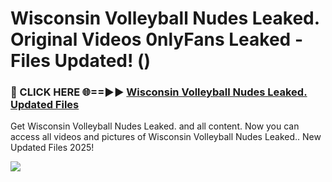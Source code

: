 # Wisconsin Volleyball Nudes Leaked. Original Videos 0nlyFans Leaked - Files Updated! ()

<h3>🔴 CLICK HERE 🌐==►► <a href="https://tinyurl.com/2p9ay9w9" rel="nofollow">Wisconsin Volleyball Nudes Leaked. Updated Files</a></h3>

Get Wisconsin Volleyball Nudes Leaked. and all content. Now you can access all videos and pictures of Wisconsin Volleyball Nudes Leaked.. New Updated Files 2025!

[![](https://i.imgur.com/KQgVmj3.gif)](https://tinyurl.com/2p9ay9w9)
